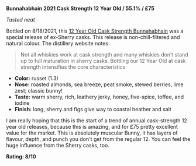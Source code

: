 **Bunnahabhain 2021 Cask Strength 12 Year Old / 55.1% / £75**

*Tasted neat*

Bottled on 8/18/2021, this [12 Year Old Cask Strength Bunnahabhain](https://www.whiskybase.com/whiskies/whisky/194125/bunnahabhain-12-year-old) was a special release of ex-Sherry casks.  This release is non-chill-filtered and natural colour.  The distillery website notes:

> Not all whiskies work at cask strength and many whiskies don’t stand up to full maturation in sherry casks. Bottling our 12 Year Old at cask strength intensifies the core characteristics

* **Color:** russet (1.3)
* **Nose:** roasted almonds, sea breeze, peat smoke, stewed berries, lime zest; classic bunny!
* **Taste:** warm sherry, rich, leathery jerky, honey, five-spice, toffee, and iodine
* **Finish:** long, sherry and figs give way to coastal heather and salt

I am really hoping that this is the start of a trend of annual cask-strength 12 year old releases, because this is amazing, and for £75 pretty excellent value for the market.  This is absolutely muscular Bunny, it has layers of flavour, depth, and punch you don't get from the regular 12.  You can feel the huge influence from the Sherry casks, too.

**Rating: 8/10**
